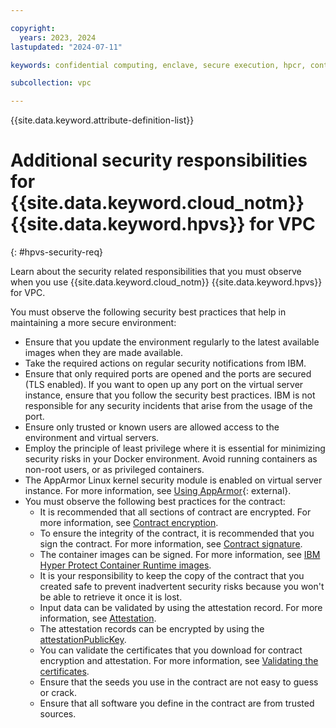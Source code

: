 ```yaml
---

copyright:
  years: 2023, 2024
lastupdated: "2024-07-11"

keywords: confidential computing, enclave, secure execution, hpcr, contract, security requirement, additional security, env, workload, encryption

subcollection: vpc

---
```


{{site.data.keyword.attribute-definition-list}}


# Additional security responsibilities for {{site.data.keyword.cloud_notm}} {{site.data.keyword.hpvs}} for VPC
{: #hpvs-security-req}

Learn about the security related responsibilities that you must observe when you use {{site.data.keyword.cloud_notm}} {{site.data.keyword.hpvs}} for VPC.

You must observe the following security best practices that help in maintaining a more secure environment:
* Ensure that you update the environment regularly to the latest available images when they are made available.
* Take the required actions on regular security notifications from IBM.
* Ensure that only required ports are opened and the ports are secured (TLS enabled). If you want to open up any port on the virtual server instance, ensure that you follow the security best practices. IBM is not responsible for any security incidents that arise from the usage of the port.
* Ensure only trusted or known users are allowed access to the environment and virtual servers.
* Employ the principle of least privilege where it is essential for minimizing security risks in your Docker environment. Avoid running containers as non-root users, or as privileged containers.
* The AppArmor Linux kernel security module is enabled on virtual server instance. For more information, see [Using AppArmor](https://ubuntu.com/server/docs/apparmor){: external}.
* You must observe the following best practices for the contract:
   - It is recommended that all sections of contract are encrypted. For more information, see [Contract encryption](/docs/vpc?topic=vpc-about-contract_se#hpcr_contract_encrypt).
   - To ensure the integrity of the contract, it is recommended that you sign the contract. For more information, see [Contract signature](/docs/vpc?topic=vpc-about-contract_se#hpcr_contract_sign).
   - The container images can be signed. For more information, see [IBM Hyper Protect Container Runtime images](/docs/vpc?topic=vpc-vsabout-images#hyper-protect-runtime).
   - It is your responsibility to keep the copy of the contract that you created safe to prevent inadvertent security risks because you won't be able to retrieve it once it is lost.
   - Input data can be validated by using the attestation record. For more information, see [Attestation](/docs/vpc?topic=vpc-about-attestation).
   - The attestation records can be encrypted by using the [attestationPublicKey](/docs/vpc?topic=vpc-about-attestation#attest_pubkey).
   - You can validate the certificates that you download for contract encryption and attestation. For more information, see [Validating the certificates](/docs/vpc?topic=vpc-cert_validate).
   - Ensure that the seeds you use in the contract are not easy to guess or crack.
   - Ensure that all software you define in the contract are from trusted sources.
